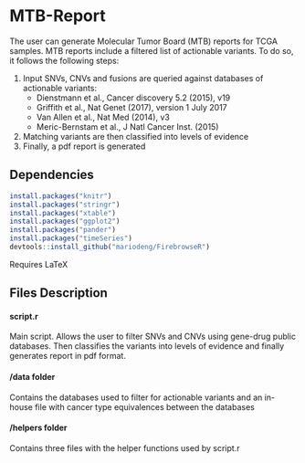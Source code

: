# MTB-Report

The user can generate Molecular Tumor Board (MTB) reports for TCGA samples. MTB reports include a filtered list of actionable variants. To do so, it follows the following steps:

1. Input SNVs, CNVs and fusions are queried against databases of actionable variants:
    - Dienstmann et al., Cancer discovery 5.2 (2015), v19
    - Griffith et al., Nat Genet (2017), version 1 July 2017
    - Van Allen et al., Nat Med (2014), v3
    - Meric-Bernstam et al., J Natl Cancer Inst. (2015)
2. Matching variants are then classified into levels of evidence
3. Finally, a pdf report is generated

## Dependencies
```r
install.packages("knitr")
install.packages("stringr")
install.packages("xtable")
install.packages("ggplot2")
install.packages("pander")
install.packages("timeSeries")
devtools::install_github("mariodeng/FirebrowseR")
```

Requires LaTeX

## Files Description

#### script.r 
Main script. Allows the user to filter SNVs and CNVs using gene-drug public 
databases. Then classifies the variants into levels of evidence 
and finally generates report in pdf format. 


#### /data folder
Contains the databases used to filter for actionable variants
and an in-house file with cancer type equivalences between the databases


#### /helpers folder
Contains three files with the helper functions used by script.r

